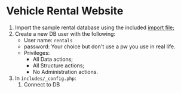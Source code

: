# Vehicle Rental Website
1. Import the sample rental database using the included [import file](import-db.sql);
2. Create a new DB user with the following:
    - User name: `rentals`
    - password: Your choice but don't use a pw you use in real life.
    - Privileges:
      - All Data actions;
      - All Structure actions;
      - No Administration actions.
3. In `includes/_config.php`:
    1. Connect to DB
